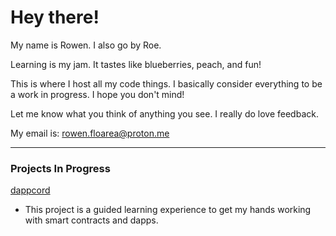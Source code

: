 # Hey there!

My name is Rowen. I also go by Roe.

Learning is my jam. It tastes like blueberries, peach, and fun!

This is where I host all my code things. I basically consider everything to be a work in progress. I hope you don't mind! 

Let me know what you think of anything you see. I really do love feedback.

My email is: rowen.floarea@proton.me

---

### Projects In Progress
[dappcord](https://github.com/rfloarea/dappcord)
- This project is a guided learning experience to get my hands working with smart contracts and dapps.
